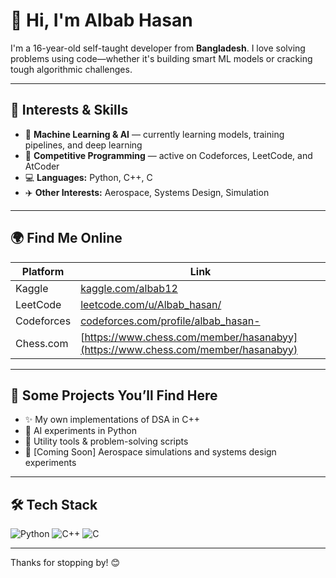 # 👋 Hi, I'm Albab Hasan

I'm a 16-year-old self-taught developer from **Bangladesh**. I love solving problems using code—whether it's building smart ML models or cracking tough algorithmic challenges.

---

## 🧠 Interests & Skills

- 🤖 **Machine Learning & AI** — currently learning models, training pipelines, and deep learning
- 🧮 **Competitive Programming** — active on Codeforces, LeetCode, and AtCoder
- 💻 **Languages:** Python, C++, C
- ✈️ **Other Interests:** Aerospace, Systems Design, Simulation

---

## 🌍 Find Me Online

| Platform      | Link                                                                 |
|---------------|----------------------------------------------------------------------|
| Kaggle        | [kaggle.com/albab12](https://www.kaggle.com/albab12)                |
| LeetCode      | [leetcode.com/u/Albab_hasan/](https://leetcode.com/u/Albab_hasan/)  |
| Codeforces    | [codeforces.com/profile/albab_hasan-](https://codeforces.com/profile/albab_hasan-) |
| Chess.com     | [https://www.chess.com/member/hasanabyy](https://www.chess.com/member/hasanabyy) |

---

## 📌 Some Projects You’ll Find Here

- ✨ My own implementations of DSA in C++
- 🤖 AI experiments in Python
- 🔧 Utility tools & problem-solving scripts
- 🚀 [Coming Soon] Aerospace simulations and systems design experiments

---

## 🛠️ Tech Stack

![Python](https://img.shields.io/badge/-Python-black?style=flat-square&logo=python)
![C++](https://img.shields.io/badge/-C++-00599C?style=flat-square&logo=c%2B%2B)
![C](https://img.shields.io/badge/-C-00599C?style=flat-square&logo=c)

---

Thanks for stopping by! 😊


<!---
Albab-Hasan/Albab-Hasan is a ✨ special ✨ repository because its `README.md` (this file) appears on your GitHub profile.
You can click the Preview link to take a look at your changes.
--->
